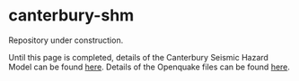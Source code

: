 # canterbury-shm

Repository under construction. 

Until this page is completed, details of the Canterbury Seismic Hazard Model can be found <a href="https://www.gns.cri.nz/Home/Our-Science/Natural-Hazards-and-Risks/Earthquakes/Earthquake-Forecast-and-Hazard-Modelling/Canterbury-SHM">here</a>. Details of the Openquake files can be found <a href="https://doi.org/10.21420/1AEM-PZ85">here</a>.
